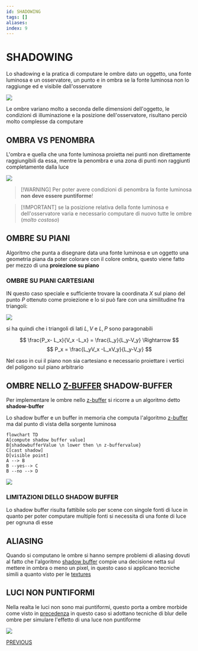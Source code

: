 ```yaml
---
id: SHADOWING
tags: []
aliases: 
index: 9
---
```


# SHADOWING

Lo shadowing e la pratica di computare le ombre dato un oggetto, una fonte luminosa e un osservatore, un punto e in ombra se la fonte luminosa non lo raggiunge ed e visibile dall'osservatore

![](Pasted%20image%2020250102164748.png)

Le ombre variano molto a seconda delle dimensioni dell'oggetto, le condizioni di illuminazione e la posizione dell'osservatore, risultano perciò molto complesse da computare

## OMBRA VS PENOMBRA

L'ombra e quella che una fonte luminosa proietta nei punti non direttamente raggiungibili da essa, mentre la penombra e una zona di punti non raggiunti completamente dalla luce

![](Pasted%20image%2020250102165219.png)

>[!WARNING] Per poter avere condizioni di penombra la fonte luminosa **non deve essere puntiforme**!  

>[!IMPORTANT] se la posizione relativa della fonte luminosa e dell'osservatore varia e necessario computare di nuovo tutte le ombre (*molto costoso*)

## OMBRE SU PIANI

Algoritmo che punta a disegnare data una fonte luminosa e un oggetto una geometria piana da poter colorare con il colore ombra, questo viene fatto per mezzo di una **proiezione su piano**

### OMBRE SU PIANI CARTESIANI

IN questo caso speciale e sufficiente trovare la coordinata $X$ sul piano del punto $P$ ottenuto come proiezione e lo si può fare con una similitudine fra triangoli:

![](Pasted%20image%2020250102171118.png)

si ha quindi che i triangoli di lati $L,V$ e $L,P$ sono paragonabili

$$
\frac{P_x- L_x}{V_x -L_x} = \frac{L_y}{L_y-V_y} \Rightarrow
$$
$$
P_x = \frac{L_yV_x -L_xV_y}{L_y-V_y}
$$

Nel caso in cui il piano non sia cartesiano e necessario proiettare i vertici del poligono sul piano arbitrario

## OMBRE NELLO [Z-BUFFER](REAL_TIME_RENDERING.md#ALGORITMO%20Z-BUFFER) SHADOW-BUFFER

Per implementare le ombre nello [z-buffer](REAL_TIME_RENDERING.md#ALGORITMO%20Z-BUFFER) si ricorre a un algoritmo detto **shadow-buffer**

Lo shadow buffer e un buffer in memoria che computa l'algoritmo [z-buffer](REAL_TIME_RENDERING.md#ALGORITMO%20Z-BUFFER) ma dal punto di vista della sorgente luminosa

```mermaid
flowchart TD
A[compute shadow buffer value]
B{shadowbufferValue \n lower then \n z-buffervalue}
C[cast shadow]
D[visible point]
A --> B 
B --yes--> C
B --no --> D
```

![](Pasted%20image%2020250102175751.png)

### LIMITAZIONI DELLO SHADOW BUFFER

Lo shadow buffer risulta fattibile solo per scene con singole fonti di luce in quanto per poter computare multiple fonti si necessita di una fonte di luce per ognuna di esse

## ALIASING

Quando si computano le ombre si hanno sempre problemi di aliasing dovuti al fatto che l'algoritmo [shadow buffer](#OMBRE%20NELLO%20[Z-BUFFER](REAL_TIME_RENDERING.md%20ALGORITMO%20Z-BUFFER)%20SHADOW-BUFFER) compie una decisione netta sul mettere in ombra o meno un pixel, in questo caso si applicano tecniche simili a quanto visto per le [textures](TEXTURE_MAPPING.md#GESTIRE%20L'ALIASING)

## LUCI NON PUNTIFORMI

Nella realta le luci non sono mai puntiformi, questo porta a ombre morbide come visto in [precedenza](#OMBRA%20VS%20PENOMBRA) in questo caso si adottano tecniche di blur delle ombre per simulare l'effetto di una luce non puntiforme

![](Pasted%20image%2020250102180827.png)

[PREVIOUS](pages/TEXTURE_MAPPING.md)
